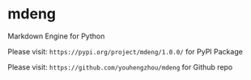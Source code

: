 # mdeng

Markdown Engine for Python

Please visit: `https://pypi.org/project/mdeng/1.0.0/` for PyPI Package

Please visit: `https://github.com/youhengzhou/mdeng` for Github repo
